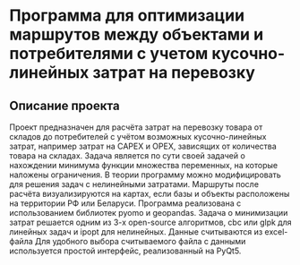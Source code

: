 # Программа для оптимизации маршрутов между объектами и потребителями с учетом кусочно-линейных затрат на перевозку
## Описание проекта
Проект предназначен для расчёта затрат на перевозку товара от складов до потребителей с учётом возможных кусочно-линейных затрат, например затрат на CAPEX и OPEX, зависящих от количества товара на складах. Задача является по сути своей задачей о нахождении минимума функции множества переменных, на которые наложены ограничения. В теории программу можно модифицировать для решения задач с нелинейными затратами. Маршруты после расчёта визуализируются на картах, если базы и объекты расположены на территории РФ или Беларуси. Программа реализована с использованием библиотек pyomo и geopandas. Задача о минимизации затрат решается одним из 3-х open-source алгоритмов, cbc или glpk для линейных задач и ipopt для нелинейных. Данные считываются из excel-файла Для удобного выбора считываемого файла с данными используется простой интерфейс, реализованный на PyQt5.
